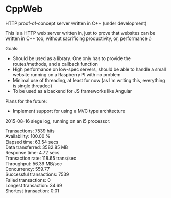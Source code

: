 # CppWeb
HTTP proof-of-concept server written in C++
(under development)

This is a HTTP web server written in, just to prove that websites can be written in C++ too, without sacrificing productivity, or, performance :)

Goals:
- Should be used as a library. One only has to provide the routes/methods, and a callback function
- High performance on low-spec servers, should be able to handle a small website running on a Raspberry PI with no problem
- Minimal use of threading, at least for now (as I'm writing this, everything is single threaded)
- To be used as a backend for JS frameworks like Angular

Plans for the future:
- Implement support for using a MVC type architecture



2015-08-16 siege log, running on an i5 processor:

Transactions: 7539 hits  
Availability:	100.00 %  
Elapsed time:	63.54 secs  
Data transferred:	3582.85 MB  
Response time: 4.72 secs  
Transaction rate:	118.65 trans/sec  
Throughput: 56.39 MB/sec  
Concurrency: 559.77  
Successful transactions: 7539  
Failed transactions: 0  
Longest transaction: 34.69  
Shortest transaction: 0.01  
